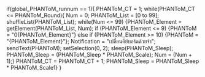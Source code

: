 if(global_PHANToM_runnum == 1){
        PHANToM_CT = 1;
        while(PHANToM_CT <= PHANToM_Round){
              Num = 0;
              PHANToM_List = [0 to 99];
              shuffleList(PHANToM_List);
              while(Num <= 99) 
                   {PHANToM_Element = getElement(PHANToM_List, Num);
                    if (PHANToM_Element <= 9)
                       {PHANToM = "0{PHANToM_Element}"}
                    else if (PHANToM_Element >= 10)
                            {PHANToM = "{PHANToM_Element}"};                                                                                                                                                                                                                                                                                                                                                                                                                                                                                                                                               Notification = "เปลี่ยนคีย์บอร์ดด้วยจ้า";
                             sendText(PHANToM);
                             setSelection(0, 2);
                             sleep(PHANToM_Sleep);
  PHANToM_Sleep = (PHANToM_Sleep * PHANToM_Scale);
  Num = (Num + 1);}
  PHANToM_CT = PHANToM_CT + 1;
PHANToM_Sleep = PHANToM_Sleep * PHANToM_Scale1}
}

